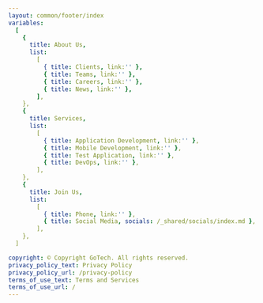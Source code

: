 ```yaml
---
layout: common/footer/index
variables:
  [
    {
      title: About Us,
      list:
        [
          { title: Clients, link:'' },
          { title: Teams, link:'' },
          { title: Careers, link:'' },
          { title: News, link:'' },
        ],
    },
    {
      title: Services,
      list:
        [
          { title: Application Development, link:'' },
          { title: Mobile Development, link:'' },
          { title: Test Application, link:'' },
          { title: DevOps, link:'' },
        ],
    },
    {
      title: Join Us,
      list:
        [
          { title: Phone, link:'' },
          { title: Social Media, socials: /_shared/socials/index.md },
        ],
    },
  ]

copyright: © Copyright GoTech. All rights reserved.
privacy_policy_text: Privacy Policy
privacy_policy_url: /privacy-policy
terms_of_use_text: Terms and Services
terms_of_use_url: /
---
```

